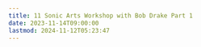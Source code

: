 ```yaml
---
title: 11 Sonic Arts Workshop with Bob Drake Part 1
date: 2023-11-14T09:00:00
lastmod: 2024-11-12T05:23:47
---
```

